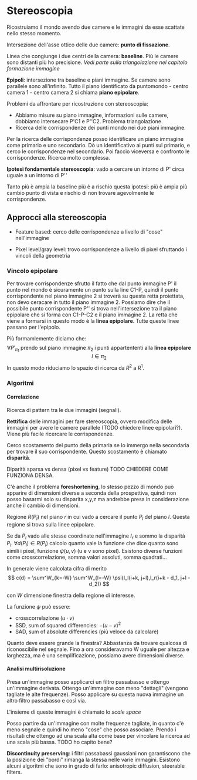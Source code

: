 # Stereoscopia

Ricostruiamo il mondo avendo due camere e le immagini da esse scattate nello stesso momento.

Intersezione dell'asse ottico delle due camere: **punto di fissazione**. 

Linea che congiunge i due centri della camera: **baseline**. Più le camere sono distanti più ho precisione. *Vedi parte sulla triangolazione nel capitolo formazione immagine*

**Epipoli**: intersezione tra baseline e piani immagine. Se camere sono parallele sono all'infinito.
Tutto il piano identificato da puntomondo - centro camera 1 - centro camera 2 si chiama **piano epipolare**.

Problemi da affrontare per ricostruzione con stereoscopia:
- Abbiamo misure su piano immagine, informazioni sulle camere, dobbiamo intersecare P'C1 e P''C2. Problema triangolazione.
- Ricerca delle corrispondenze dei punti mondo nei due piani immagine.

Per la ricerca delle corrispondenze posso identificare un piano immagine come primario e uno secondario. Dò un identificativo ai punti sul primario, e cerco le corrispondenze nel secondario.
Poi faccio viceversa e confronto le corrispondenze.
Ricerca molto complessa.

**Ipotesi fondamentale stereoscopia**: vado a cercare un intorno di P' circa uguale a un intorno di P''

Tanto più è ampia la baseline più è a rischio questa ipotesi: più è ampia più cambio punto di vista e rischio di non trovare agevolmente le corrispondenze.

## Approcci alla stereoscopia

- Feature based: cerco delle corrispondenze a livello di "cose" nell'immagine

- Pixel level/gray level: trovo corrispondenze a livello di pixel sfruttando i vincoli della geometria


### Vincolo epipolare

Per trovare corrispondenze sfrutto il fatto che dal punto immagine P' il punto nel mondo è sicuramente un punto sulla line C1-P, quindi il punto corrispondente nel piano immagine 2 si troverà su questa retta proiettata, non devo ceracare in tutto il piano immagine 2.
Possiamo dire che il possibile punto corrispondente P'' si trova nell'intersezione tra il piano epipolare che si forma con C1-P-C2 e il piano immagine 2. La retta che viene a formarsi in questo modo è la **linea epipolare**.
Tutte queste linee passano per l'epipolo.

Più formamlemente diciamo che:
$$
\forall P'_{\pi_{1}} \text{ prendo sul piano immagine } \pi_{2} \text{ i punti appartententi alla } \textbf{linea epipolare } l \in \pi_{2}
$$
In questo modo riduciamo lo spazio di ricerca da $R^2$ a $R^1$.

### Algoritmi

#### Correlazione

Ricerca di pattern tra le due immagini (segnali).

**Rettifica** delle immagini per fare stereoscopia, ovvero modifica delle immagini per avere le camere parallele (TODO chiedere linee epipolari?). 
Viene più facile ricercare le corrispondenze.

Cerco scostamento del punto della primaria se lo immergo nella secondaria per trovare il suo corrispondente. Questo scostamento è chiamato **disparità**.

Diparità sparsa vs densa (pixel vs feature) TODO CHIEDERE COME FUNZIONA DENSA.

C'è anche il problema **foreshortening**, lo stesso pezzo di mondo può apparire di dimensioni diverse a seconda della prospettiva, quindi non posso basarmi solo su disparita x,y,z ma andrebbe presa in considerazione anche il cambio di dimensioni.

Regione $R(P_l)$ nel piano $r$ in cui vado a cercare il punto $P_l$ del piano $l$.
Questa regione si trova sulla linee epipolare.

Se da $P_l$ vado alle stesse coordinate nell'immagine $I_r$ e sommo la disparità $P_l$.
$\forall d(P_l) \in R(P_l)$ calcolo quanto vale la funzione che dice quanto sono simili i pixel, funzione $\psi(u,v)$ (u e v sono pixel).
Esistono diverse funzioni come crosscorrelazione, somma valori assoluti, somma quadrati...

In generale viene calcolata cifra di merito 
$$
c(d) = \sum^W_{k=-W} \sum^W_{l=-W} \psi(I_l(i+k, j+l),I_r(i+k - d_1, j+l -d_2))
$$

con $W$ dimensione finestra della regione di interesse.

La funzione $\psi$ può essere:

- crosscorrelazione $(u \cdot v)$
- SSD, sum of squared differencies: $-(u-v)^2$
- SAD, sum of absolute differencies (più veloce da calcolare)

Quanto deve essere grande la finestra? Abbastanza da trovare qualcosa di riconoscibile nel segnale. 
Fino a ora consideravamo W uguale per altezza e larghezza, ma è una semplificazione, possiamo avere dimensioni diverse.

#### Analisi multirisoluzione

Presa un'immagine posso applicarci un filtro passabasso e ottengo un'immagine derivata. 
Ottengo un'immagine con meno "dettagli" (vengono tagliate le alte frequenze). 
Posso applicare su questa nuova immagine un altro filtro passabasso e così via.

L'insieme di queste immagini è chiamato lo *scale space*

Posso partire da un'immagine con molte frequenze tagliate, in quanto c'è meno segnale e quindi ho meno "cose" che posso associare.
Prendo i risultati che ottengo ad una scala alta come base per vincolare la ricerca ad una scala più bassa. TODO ho capito bene?

**Discontinuity preserving**: i filtri passabassi gaussiani non garantiscono che la posizione dei "bordi" rimanga la stessa nelle varie immagini.
Esistono alcuni algoritmi che sono in grado di farlo: anisotropic diffusion, steerable filters.


